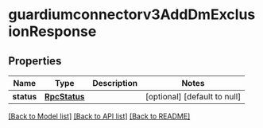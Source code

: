 # guardiumconnectorv3AddDmExclusionResponse

## Properties
Name | Type | Description | Notes
------------ | ------------- | ------------- | -------------
**status** | [**RpcStatus**](RpcStatus.md) |  | [optional] [default to null]

[[Back to Model list]](../README.md#documentation-for-models) [[Back to API list]](../README.md#documentation-for-api-endpoints) [[Back to README]](../README.md)


